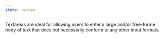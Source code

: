 ```yaml
---
state: review
---
```


Textareas are ideal for allowing users to enter a large and/or free-forme body of text that does not necessarily conform to any other input formats.